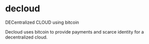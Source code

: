 decloud
=======

DECentralized CLOUD using bitcoin 

Decloud uses bitcoin to provide payments and scarce identity for a decentralized cloud.
